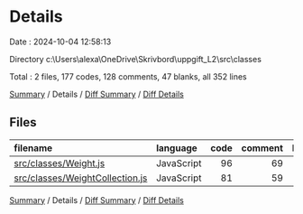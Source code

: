 # Details

Date : 2024-10-04 12:58:13

Directory c:\\Users\\alexa\\OneDrive\\Skrivbord\\uppgift_L2\\src\\classes

Total : 2 files, 177 codes, 128 comments, 47 blanks, all 352 lines

[Summary](results.md) / Details / [Diff Summary](diff.md) / [Diff Details](diff-details.md)

## Files

| filename                                                            | language   | code | comment | blank | total |
| :------------------------------------------------------------------ | :--------- | ---: | ------: | ----: | ----: |
| [src/classes/Weight.js](/src/classes/Weight.js)                     | JavaScript |   96 |      69 |    30 |   195 |
| [src/classes/WeightCollection.js](/src/classes/WeightCollection.js) | JavaScript |   81 |      59 |    17 |   157 |

[Summary](results.md) / Details / [Diff Summary](diff.md) / [Diff Details](diff-details.md)
